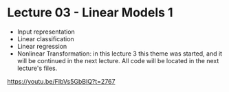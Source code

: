 # Lecture 03 - Linear Models 1

- Input representation
- Linear classification
- Linear regression
- Nonlinear Transformation: in this lecture 3 this theme was started, and it will be continued in the next lecture. All code will be located in the next lecture's files.

https://youtu.be/FIbVs5GbBlQ?t=2767



